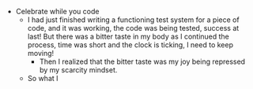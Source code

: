 - Celebrate while you code
	- I had just finished writing a functioning test system for a piece of code, and it was working, the code was being tested, success at last! But there was a bitter taste in my body as I continued the process, time was short and the clock is ticking, I need to keep moving!
		- Then I realized that the bitter taste was my joy being repressed by my scarcity mindset.
	- So what I